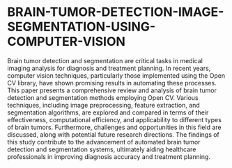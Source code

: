 # BRAIN-TUMOR-DETECTION-IMAGE-SEGMENTATION-USING-COMPUTER-VISION
Brain tumor detection and segmentation are critical tasks in medical imaging analysis for diagnosis and treatment planning. In recent years, computer vision techniques, particularly those implemented using the Open CV library, have shown promising results in automating these processes. This paper presents a comprehensive review and analysis of brain tumor detection and segmentation methods employing Open CV. Various techniques, including image preprocessing, feature extraction, and segmentation algorithms, are explored and compared in terms of their effectiveness, computational efficiency, and applicability to different types of brain tumors. Furthermore, challenges and opportunities in this field are discussed, along with potential future research directions. The findings of this study contribute to the advancement of automated brain tumor detection and segmentation systems, ultimately aiding healthcare professionals in improving diagnosis accuracy and treatment planning.
